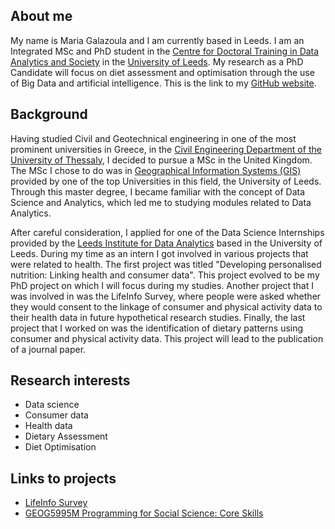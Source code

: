 ## About me

My name is Maria Galazoula and I am currently based in Leeds. I am an Integrated MSc and PhD student in the [Centre for Doctoral Training in Data Analytics and Society](https://datacdt.org/)  in the [University of Leeds](https://www.leeds.ac.uk/). My research as a PhD Candidate will focus on diet assessment and optimisation through the use of Big Data and artificial intelligence. 
This is the link to my [GitHub website](https://github.com/mariagalazoula).

## Background

Having studied Civil and Geotechnical engineering in one of the most prominent universities in Greece, in the [Civil Engineering Department of the University of Thessaly](http://www.civ.uth.gr/en), I decided to pursue a MSc in the United Kingdom. The MSc I chose to do was in [Geographical Information Systems (GIS)](https://courses.leeds.ac.uk/7411/geographical-information-systems-msc) provided by one of the top Universities in this field, the University of Leeds. Through this master degree, I became familiar with the concept of Data Science and Analytics, which led me to studying modules related to Data Analytics. 

After careful consideration, I applied for one of the Data Science Internships provided by the [Leeds Institute for Data Analytics](http://lida.leeds.ac.uk/)  based in the University of Leeds. During my time as an intern I got involved in various projects that were related to health. The first project was titled "Developing personalised nutrition: Linking health and consumer data". This project evolved to be my PhD project on which I will focus during my studies. Another project that I was involved in was the LifeInfo Survey, where people were asked whether they would consent to the linkage of consumer and physical activity data to their health data in future hypothetical research studies. Finally, the last project that I worked on was the identification of dietary patterns using consumer and physical activity data. This project will lead to the publication of a journal paper. 

## Research interests

- Data science
- Consumer data
- Health data
- Dietary Assessment
- Diet Optimisation

## Links to projects 

- [LifeInfo Survey](https://lida.leeds.ac.uk/research/lifeinfo/)
- [GEOG5995M Programming for Social Science: Core Skills](https://github.com/mariagalazoula/Programming-for-Social-Sciences)
